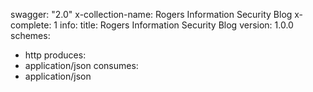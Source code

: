 swagger: "2.0"
x-collection-name: Rogers Information Security Blog
x-complete: 1
info:
  title: Rogers Information Security Blog
  version: 1.0.0
schemes:
- http
produces:
- application/json
consumes:
- application/json